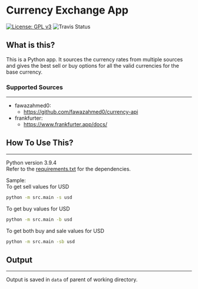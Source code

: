 # Currency Exchange App
 [![License: GPL v3](https://img.shields.io/badge/License-GPLv3-blue.svg)](https://www.gnu.org/licenses/gpl-3.0)
![Travis Status](https://img.shields.io/travis/behloolsabir/currency_app)

## What is this?
This is a Python app. It sources the currency rates from multiple sources and gives the best sell or buy options for all the valid currencies for the base currency. 

### Supported Sources
---
  - fawazahmed0:
    - https://github.com/fawazahmed0/currency-api
  - frankfurter:
    - https://www.frankfurter.app/docs/

## How To Use This? 
---
Python version 3.9.4<br>
Refer to the [requirements.txt](src/requirements.txt) for the dependencies. 

Sample:<br>
To get sell values for USD
```sh
python -m src.main -s usd
```

To get buy values for USD
```sh
python -m src.main -b usd
```
To get both buy and sale values for USD
```sh
python -m src.main -sb usd
```
## Output
---
Output is saved in `data` of parent of working directory. 
